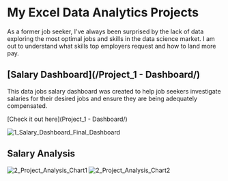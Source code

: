 # My Excel Data Analytics Projects

As a former job seeker, I've always been surprised by the lack of data exploring the most optimal jobs and skills in the data science market. I am out to understand what skills top employers request and how to land more pay.


## [Salary Dashboard](/Project_1 - Dashboard/)

This data jobs salary dashboard was created to help job seekers investigate salaries for their desired jobs and ensure they are being adequately compensated.

[Check it out here](Project_1 - Dashboard/)

![1_Salary_Dashboard_Final_Dashboard](https://github.com/user-attachments/assets/5edbfede-27f8-41a5-b005-ea01949c566a)


## Salary Analysis



![2_Project_Analysis_Chart1](https://github.com/user-attachments/assets/e08ecc37-58bd-4f54-968e-75e5504babcb)
![2_Project_Analysis_Chart2](https://github.com/user-attachments/assets/6c9fadb6-2b2d-4dbb-8186-53c3e01e12a4)


